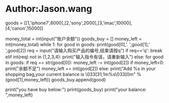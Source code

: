 # Author:Jason.wang

goods = [[1,'iphone7',6000],[2,'sony',2000],[3,'imac',10000],[4,'canon',15000]]

money_total = int(input("账户余额"))
goods_buy = []
money_left = int(money_total)
while 1:
    for good in goods:
        print(good[0],'. ',good[1],' ',good[2])
    req = input("请输入购买产品的编号,结束请按q")
    if req=='q':
        break
    elif int(req) not in (1,2,3,4):
        print("输入指令有误，请重新输入")
    else:
        for good in goods:
            if req == str(good[0]):
                money_left -= int(good[2])
                if money_left<0:
                    print("余额不足")
                    money_left += int(good[2])
                else:
                    print("Add %s in your shopping bag,your current balance is \033[31;1m%s\033[0m" %(good[1],money_left))
                    goods_buy.append(good)

print("you have buy below:")
print(goods_buy)
print("your balance: ",money_left)
